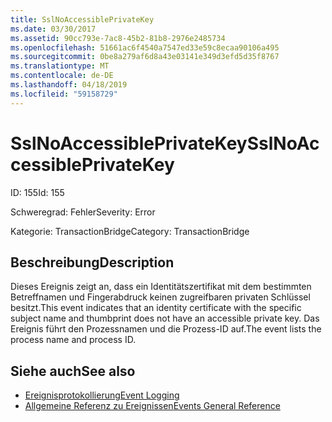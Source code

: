 ```yaml
---
title: SslNoAccessiblePrivateKey
ms.date: 03/30/2017
ms.assetid: 90cc793e-7ac8-45b2-81b8-2976e2485734
ms.openlocfilehash: 51661ac6f4540a7547ed33e59c8ecaa90106a495
ms.sourcegitcommit: 0be8a279af6d8a43e03141e349d3efd5d35f8767
ms.translationtype: MT
ms.contentlocale: de-DE
ms.lasthandoff: 04/18/2019
ms.locfileid: "59158729"
---
```

# <a name="sslnoaccessibleprivatekey"></a><span data-ttu-id="32c32-102">SslNoAccessiblePrivateKey</span><span class="sxs-lookup"><span data-stu-id="32c32-102">SslNoAccessiblePrivateKey</span></span>
<span data-ttu-id="32c32-103">ID: 155</span><span class="sxs-lookup"><span data-stu-id="32c32-103">Id: 155</span></span>  
  
 <span data-ttu-id="32c32-104">Schweregrad: Fehler</span><span class="sxs-lookup"><span data-stu-id="32c32-104">Severity: Error</span></span>  
  
 <span data-ttu-id="32c32-105">Kategorie: TransactionBridge</span><span class="sxs-lookup"><span data-stu-id="32c32-105">Category: TransactionBridge</span></span>  
  
## <a name="description"></a><span data-ttu-id="32c32-106">Beschreibung</span><span class="sxs-lookup"><span data-stu-id="32c32-106">Description</span></span>  
 <span data-ttu-id="32c32-107">Dieses Ereignis zeigt an, dass ein Identitätszertifikat mit dem bestimmten Betreffnamen und Fingerabdruck keinen zugreifbaren privaten Schlüssel besitzt.</span><span class="sxs-lookup"><span data-stu-id="32c32-107">This event indicates that an identity certificate with the specific subject name and thumbprint does not have an accessible private key.</span></span> <span data-ttu-id="32c32-108">Das Ereignis führt den Prozessnamen und die Prozess-ID auf.</span><span class="sxs-lookup"><span data-stu-id="32c32-108">The event lists the process name and process ID.</span></span>  
  
## <a name="see-also"></a><span data-ttu-id="32c32-109">Siehe auch</span><span class="sxs-lookup"><span data-stu-id="32c32-109">See also</span></span>

- [<span data-ttu-id="32c32-110">Ereignisprotokollierung</span><span class="sxs-lookup"><span data-stu-id="32c32-110">Event Logging</span></span>](../../../../../docs/framework/wcf/diagnostics/event-logging/index.md)
- [<span data-ttu-id="32c32-111">Allgemeine Referenz zu Ereignissen</span><span class="sxs-lookup"><span data-stu-id="32c32-111">Events General Reference</span></span>](../../../../../docs/framework/wcf/diagnostics/event-logging/events-general-reference.md)

